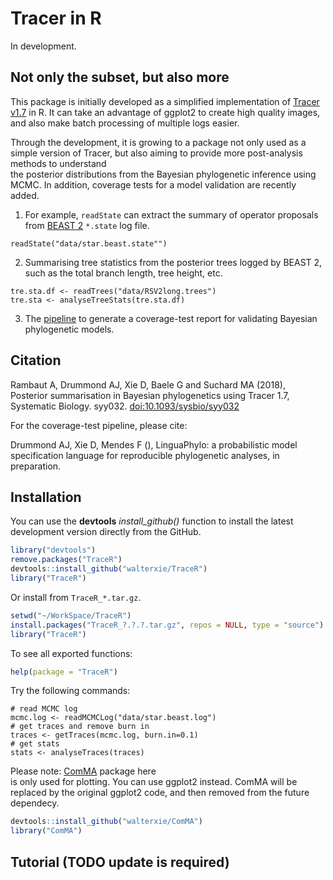 # Tracer in R

In development. 

## Not only the subset, but also more

This package is initially developed as a simplified implementation 
of [Tracer v1.7](http://beast.community/tracer) in R.
It can take an advantage of ggplot2 to create high quality images, 
and also make batch processing of multiple logs easier.

Through the development, it is growing to a package not only used as 
a simple version of Tracer, 
but also aiming to provide more post-analysis methods to understand   
the posterior distributions from the Bayesian phylogenetic inference using MCMC. 
In addition, coverage tests for a model validation are recently added. 

1. For example, `readState` can extract the summary of operator proposals from 
   [BEAST 2](http://www.beast2.org) `*.state` log file.

```
readState("data/star.beast.state"")
```

2. Summarising tree statistics from the posterior trees logged by BEAST 2, 
   such as the total branch length, tree height, etc.

```
tre.sta.df <- readTrees("data/RSV2long.trees")
tre.sta <- analyseTreeStats(tre.sta.df)
```

3. The [pipeline](examples/Pipeline.R) to generate a coverage-test report 
for validating Bayesian phylogenetic models.



## Citation

Rambaut A, Drummond AJ, Xie D, Baele G and Suchard MA (2018),  
Posterior summarisation in Bayesian phylogenetics using Tracer 1.7, 
Systematic Biology. syy032. 
[doi:10.1093/sysbio/syy032](https://doi.org/10.1093/sysbio/syy032)


For the coverage-test pipeline, please cite:

Drummond AJ, Xie D, Mendes F  (),
LinguaPhylo: a probabilistic model specification language for reproducible phylogenetic analyses,
in preparation.

## Installation

You can use the **devtools** *install\_github()* function to install 
the latest development version directly from the GitHub.

```R
library("devtools")
remove.packages("TraceR")
devtools::install_github("walterxie/TraceR")
library("TraceR")
```

Or install from `TraceR_*.tar.gz`.

```R
setwd("~/WorkSpace/TraceR")
install.packages("TraceR_?.?.?.tar.gz", repos = NULL, type = "source")
library("TraceR")
```

To see all exported functions:
```R
help(package = "TraceR")
```

Try the following commands:
```
# read MCMC log
mcmc.log <- readMCMCLog("data/star.beast.log")
# get traces and remove burn in
traces <- getTraces(mcmc.log, burn.in=0.1)
# get stats
stats <- analyseTraces(traces)
```

Please note: [ComMA](https://github.com/walterxie/ComMA) package here   
is only used for plotting. You can use ggplot2 instead.
ComMA will be replaced by the original ggplot2 code, 
and then removed from the future dependecy.  

```R
devtools::install_github("walterxie/ComMA")
library("ComMA")
```


## Tutorial (TODO update is required)




